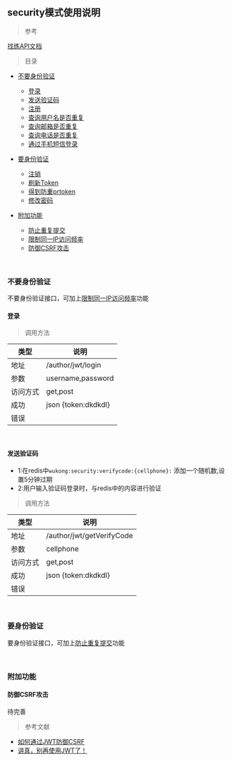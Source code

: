 ## security模式使用说明

>参考

[找练API文档](https://www.kancloud.cn/zldev/apidoc/70857)

>目录



* [不要身份验证](#不要身份验证)
    * [登录](#登录)
    * [发送验证码](#发送验证码)
    * [注册](#注册)
    * [查询用户名是否重复](#查询用户名是否重复)
    * [查询邮箱是否重复](#查询邮箱是否重复)
    * [查询电话是否重复](#查询电话是否重复)
    * [通过手机短信登录](#通过手机短信登录)


* [要身份验证](#要身份验证)
    * [注销](#注销)
    * [刷新Token](#刷新Token)
    * [得到防重prtoken](#得到防重prtoken)
    * [修改密码](#得到防重prtoken)

* [附加功能](#附加功能)
    * [防止重复提交](#防止重复提交)
    * [限制同一IP访问频率](#限制同一IP访问频率)
    * [防御CSRF攻击](#防御CSRF攻击)

    
<br>
    
### 不要身份验证<br>

不要身份验证接口，可加上[限制同一IP访问频率](#限制同一IP访问频率)功能

#### 登录

>调用方法

类型  | 说明|
--------- | --------|
地址 | /author/jwt/login |
参数  | username,password |
访问方式 | get,post |
成功  | json {token:dkdkdl} |
错误  |  |

<br>


#### 发送验证码

* 1:在redis中`wukong:security:verifycode:{cellphone}:` 添加一个随机数,设置5分钟过期
* 2:用户输入验证码登录时，与redis中的内容进行验证


>调用方法

类型  | 说明|
--------- | --------|
地址 | /author/jwt/getVerifyCode |
参数  | cellphone |
访问方式 | get,post |
成功  | json {token:dkdkdl} |
错误  |  |

<br>


### 要身份验证

要身份验证接口，可加上[防止重复提交](#防止重复提交)功能



<br>

### 附加功能

#### 防御CSRF攻击

待完善

>参考文献 <br>
* [如何通过JWT防御CSRF](https://segmentfault.com/a/1190000003716037)
* [讲真，别再使用JWT了！](https://www.jianshu.com/p/af8360b83a9f)
